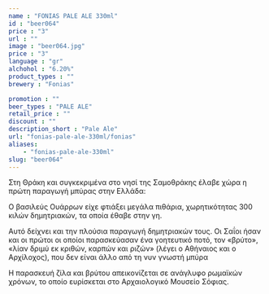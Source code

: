```yaml
---
name : "FONIAS PALE ALE 330ml"
id : "beer064"
price : "3"
url : ""
image : "beer064.jpg"
price : "3"
language : "gr"
alchohol : "6.20%"
product_types : ""
brewery : "Fonias"

promotion : ""
beer_types : "PALE ALE"
retail_price : ""
discount : ""
description_short : "Pale Ale"
url: "fonias-pale-ale-330ml/fonias"
aliases: 
    - "fonias-pale-ale-330ml"
slug: "beer064"
---
```


Στη Θράκη και συγκεκριμένα στο νησί της Σαμοθράκης έλαβε χώρα η πρώτη παραγωγή μπύρας στην Ελλάδα:

Ο βασιλεύς Ουάρρων είχε φτιάξει μεγάλα πιθάρια, χωρητικότητας 300 κιλών δημητριακών, τα οποία έθαβε στην γη.

Αυτό δείχνει και την πλούσια παραγωγή δημητριακών τους. Οι Σαΐοι ήσαν και οι πρώτοι οι οποίοι παρασκεύασαν ένα γοητευτικό ποτό, τον «βρύτο», «λίαν δριμύ εκ κριθών, καρπών και ριζών» (λέγει ο Αθήναιος και ο Αρχίλοχος), που δεν είναι άλλο από τη νυν γνωστή μπύρα

Η παρασκευή ζίλα και βρύτου απεικονίζεται σε ανάγλυφο ρωμαϊκών χρόνων, το οποίο ευρίσκεται στο Αρχαιολογικό Μουσείο Σόφιας.